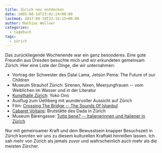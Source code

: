 ```yaml
---
title: Zürich neu entdecken
date: 2005-08-14T23:02:24+00:00
lastmod: 2017-09-19T23:14:15+00:00
author: Mathias Wellner
categories:
  - tagebuch
tags:
  - zürich
---
```

Das zurückliegende Wochenende war ein ganz besonderes. Eine gute Freundin aus Dresden besuchte mich und wir erkundeten gemeinsam Zürich. Hier eine Liste der Dinge, die wir unternahmen:

  * Vortrag der Schwester des Dalai Lama, Jetsün Pema: The Future of our Children
  * Museum Strauhof Zürich: Sirenen, Nixen, Meerjungfrauen -- vom Weiblichen im Wasser und in der Literatur
  * [Kunsthalle Zürich](http://kunsthallezurich.ch/de): Yoko Ono
  * Ausflug zum Üetliberg mit wundervoller Aussicht auf Zürich
  * Film: [Crossing The Bridge -- The Sounds Of Istanbul](http://ww5.crossingthebridge.de//?gtnjs=1)
  * [Cabaret Voltaire](http://www.cabaretvoltaire.ch/de): Brutstätte des Dada in Zürich
  * Museum Bärengasse: [Tutto bene? -- Italienerinnen und Italiener in Zürich](http://www.italiazurigo.ch/)

Nur mit gemeinsamer Kraft und dem Bewusstsein knapper Besuchszeit in Zürich konnten wir uns zu diesem kulturellen Kraftakt hinreißen lassen. Ich sah mehr von Zürich als jemals zuvor und wahrscheinlich auch mehr als die meisten Zürcher.
